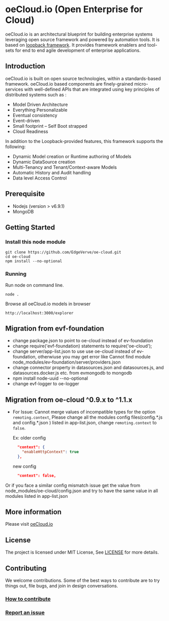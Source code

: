 <!--
©2015-2016 EdgeVerve Systems Limited (a fully owned Infosys subsidiary), Bangalore, India. All Rights Reserved.
-->
# oeCloud.io (Open Enterprise for Cloud)

oeCloud.io is an architectural blueprint for building enterprise systems leveraging open source framework and powered by automation tools. It is based on [loopback framework](https://github.com/strongloop/loopback). 
It provides framework enablers and tool-sets for end to end agile development of enterprise applications.

## Introduction
oeCloud.io is built on open source technologies, within a standards-based framework. oeCloud.io based components are finely-grained micro-services with well-defined APIs that are integrated using key principles of distributed systems such as :

* Model Driven Architecture
* Everything Personalizable
* Eventual consistency
* Event-driven
* Small footprint – Self Boot strapped
* Cloud Readiness

In addition to the Loopback-provided features, this framework supports the following:

* Dynamic Model creation or Runtime authoring of Models
* Dynamic DataSource creation
* Multi-Tenancy and Tenant/Context-aware Models
* Automatic History and Audit handling
* Data level Access Control

## Prerequisite

* Nodejs (version > v6.9.1)
* MongoDB

## Getting Started

### Install this node module 
```
git clone https://github.com/EdgeVerve/oe-cloud.git 
cd oe-cloud
npm install --no-optional
```

### Running

Run node on command line.

```
node .
```

Browse all oeCloud.io models in browser 

```
http://localhost:3000/explorer
```

## Migration from evf-foundation
* change package.json to point to oe-cloud instead of ev-foundation
* change require('evf-foundation) statements to require('oe-cloud');
* change server/app-list.json to use use oe-cloud instead of ev-foundation, otherwiuse you may get error like
Cannot find module node_modules/ev-foundation/server/providers.json
* change connector property in datasources.json and datasources.js, and datasources.docker.js etc. from evmongodb to mongodb
* npm install node-uuid --no-optional
* change evf-logger to oe-logger

## Migration from oe-cloud ^0.9.x to ^1.1.x
* For Issue: Cannot merge values of incompatible types for the option `remoting.context`, Please change all the modules config files(config.\*.js and config.\*.json ) listed in app-list.json, change `remoting.context` to `false`.

  Ex: older config
  
  ``` json
    "context": {
      "enableHttpContext": true
    },
  ```

  new config

  ``` json
    "context": false,
  ```
Or if you face a similar config mismatch issue get the value from node_modules/oe-cloud/config.json and try to have the same value in all modules listed in app-list.json

## More information

Please visit [oeCloud.io](https://www.oecloud.io)

## License
The project is licensed under MIT License, See [LICENSE](./LICENSE) for more details.

## Contributing
We welcome contributions. Some of the best ways to contribute are to try things out, file bugs, and join in design conversations. 

### [How to contribute](./CONTRIBUTION.md)

### [Report an issue](https://github.com/EdgeVerve/oe-cloud/issues)
